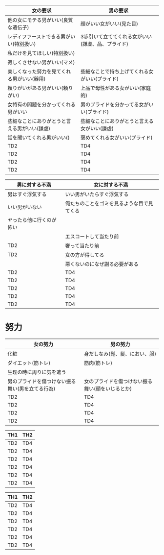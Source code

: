| 女の要求 | 男の要求 |
----|---- 
| 他の女にモテる男がいい(良質な遺伝子) | 顔がいい女がいい(見た目) |
| レディファーストできる男がいい(特別扱い) | 3歩引いて立ててくれる女がいい(謙虚、品、プライド) |
| 私だけを見てほしい(特別扱い) |  |
| 寂しくさせない男がいい(マメ) |  |
| 美しくなった努力を見てくれる男がいい(器用) | 些細なことで持ち上げてくれる女がいい(プライド) |
| 頼りがいがある男がいい(頼りがい) | 上品で母性がある女がいい(家庭的) |
| 女特有の問題を分かってくれる男がいい | 男のプライドを分かってる女がいい(プライド) |
| 些細なことにありがとうと言える男がいい(謙虚) | 些細なことにありがとうと言える女がいい(謙虚) |
| 話を聞いてくれる男がいい() | 褒めてくれる女がいい(プライド) |
| TD2 | TD4 |
| TD2 | TD4 |
| TD2 | TD4 |
| TD2 | TD4 |


| 男に対する不満 | 女に対する不満 |
----|---- 
| 男はすぐ浮気する | いい男がいたらすぐ浮気する |
| いい男がいない | 俺たちのことをゴミを見るような目で見てくる |
| ヤったら他に行くのが怖い |  |
|  | エスコートして当たり前 |
| TD2 | 奢って当たり前 |
| TD2 | 女の方が得してる |
|  | 悪くないのになぜ謝る必要がある |
| TD2 | TD4 |
| TD2 | TD4 |
| TD2 | TD4 |
| TD2 | TD4 |
| TD2 | TD4 |



# 努力

| 女の努力 | 男の努力 |
----|---- 
| 化粧 | 身だしなみ(髭、髪、におい、服) |
| ダイエット(筋トレ) | 筋肉(筋トレ) |
| 生理の時に周りに気を遣う |  |
| 男のプライドを傷つけない振る舞い(男を立てる行為) | 女のプライドを傷つけない振る舞い(顔をいじるとか) |
| TD2 | TD4 |
| TD2 | TD4 |
| TD2 | TD4 |
| TD2 | TD4 |






| TH1 | TH2 |
----|---- 
| TD2 | TD4 |
| TD2 | TD4 |
| TD2 | TD4 |
| TD2 | TD4 |
| TD2 | TD4 |
| TD2 | TD4 |




| TH1 | TH2 |
----|---- 
| TD2 | TD4 |
| TD2 | TD4 |
| TD2 | TD4 |
| TD2 | TD4 |
| TD2 | TD4 |
| TD2 | TD4 |




